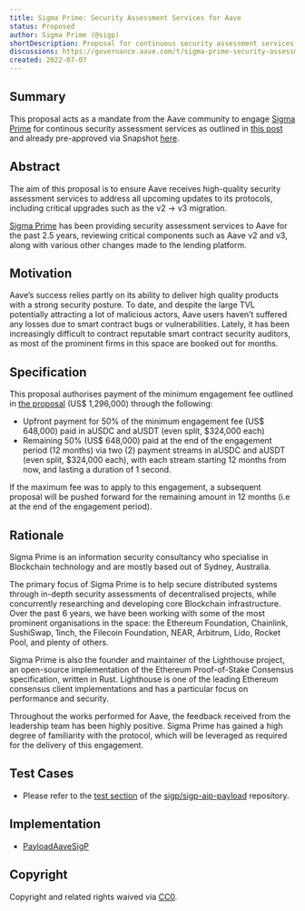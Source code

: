 ```yaml
---
title: Sigma Prime: Security Assessment Services for Aave
status: Proposed
author: Sigma Prime (@sigp)
shortDescription: Proposal for continuous security assessment services from Sigma Prime
discussions: https://governance.aave.com/t/sigma-prime-security-assessment-services-for-aave/8518
created: 2022-07-07
---
```


## Summary

This proposal acts as a mandate from the Aave community to engage [Sigma Prime](https://sigmaprime.io) for continous security assessment services as outlined in [this post](https://governance.aave.com/t/sigma-prime-security-assessment-services-for-aave/8518) and already pre-approved via Snapshot [here](https://snapshot.org/#/aave.eth/proposal/0xf4d2d4c89e29cd11472d5b86f013cb0995952b96099ced35eb91a03e99fbb5cf).


## Abstract

The aim of this proposal is to ensure Aave receives high-quality security assessment services to address all upcoming updates to its protocols, including critical upgrades such as the v2 → v3 migration.

[Sigma Prime](https://sigmaprime.io) has been providing security assessment services to Aave for the past 2.5 years, reviewing critical components such as Aave v2 and v3, along with various other changes made to the lending platform.

## Motivation

Aave’s success relies partly on its ability to deliver high quality products with a strong security posture. To date, and despite the large TVL potentially attracting a lot of malicious actors, Aave users haven’t suffered any losses due to smart contract bugs or vulnerabilities. Lately, it has been increasingly difficult to contract reputable smart contract security auditors, as most of the prominent firms in this space are booked out for months.


## Specification

This proposal authorises payment of the minimum engagement fee outlined in [the proposal](https://governance.aave.com/t/sigma-prime-security-assessment-services-for-aave/8518) (US$ 1,296,000) through the following:
- Upfront payment for 50% of the minimum engagement fee (US$ 648,000) paid in aUSDC and aUSDT (even split, $324,000 each)
- Remaining 50% (US$ 648,000) paid at the end of the engagement period (12 months) via two (2) payment streams in aUSDC and aUSDT (even split, $324,000 each), with each stream starting 12 months from now, and lasting a duration of 1 second.

If the maximum fee was to apply to this engagement, a subsequent proposal will be pushed forward for the remaining amount in 12 months (i.e at the end of the engagement period).


## Rationale

Sigma Prime is an information security consultancy who specialise in Blockchain technology and are mostly based out of Sydney, Australia.

The primary focus of Sigma Prime is to help secure distributed systems through in-depth security assessments of decentralised projects, while concurrently researching and developing core Blockchain infrastructure. Over the past 6 years, we have been working with some of the most prominent organisations in the space: the Ethereum Foundation, Chainlink, SushiSwap, 1inch, the Filecoin Foundation, NEAR, Arbitrum, Lido, Rocket Pool, and plenty of others.

Sigma Prime is also the founder and maintainer of the Lighthouse project, an open-source implementation of the Ethereum Proof-of-Stake Consensus specification, written in Rust. Lighthouse is one of the leading Ethereum consensus client implementations and has a particular focus on performance and security.

Throughout the works performed for Aave, the feedback received from the leadership team has been highly positive. Sigma Prime has gained a high degree of familiarity with the protocol, which will be leveraged as required for the delivery of this engagement.

## Test Cases

- Please refer to the [test section](https://github.com/sigp/sigp-aip-payload/tree/master/test) of the [sigp/sigp-aip-payload](https://github.com/sigp/sigp-aip-payload) repository. 

## Implementation

- [PayloadAaveSigP](https://etherscan.io/address/<CONTRACT_ADDRESS>#code)

## Copyright

Copyright and related rights waived via [CC0](https://creativecommons.org/publicdomain/zero/1.0/).
